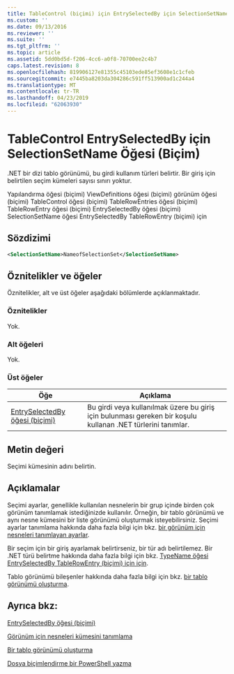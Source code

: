 ```yaml
---
title: TableControl (biçimi) için EntrySelectedBy için SelectionSetName öğesi | Microsoft Docs
ms.custom: ''
ms.date: 09/13/2016
ms.reviewer: ''
ms.suite: ''
ms.tgt_pltfrm: ''
ms.topic: article
ms.assetid: 5dd0bd5d-f206-4cc6-a0f8-70700ee2c4b7
caps.latest.revision: 8
ms.openlocfilehash: 819906127e81355c45103ede85ef3608e1c1cfeb
ms.sourcegitcommit: e7445ba8203da304286c591ff513900ad1c244a4
ms.translationtype: MT
ms.contentlocale: tr-TR
ms.lasthandoff: 04/23/2019
ms.locfileid: "62063930"
---
```

# <a name="selectionsetname-element-for-entryselectedby-for-tablecontrol-format"></a>TableControl EntrySelectedBy için SelectionSetName Öğesi (Biçim)

.NET bir dizi tablo görünümü, bu girdi kullanım türleri belirtir. Bir giriş için belirtilen seçim kümeleri sayısı sınırı yoktur.

Yapılandırma öğesi (biçimi) ViewDefinitions öğesi (biçimi) görünüm öğesi (biçimi) TableControl öğesi (biçimi) TableRowEntries öğesi (biçimi) TableRowEntry öğesi (biçimi) EntrySelectedBy öğesi (biçimi) SelectionSetName öğesi EntrySelectedBy TableRowEntry (biçimi) için

## <a name="syntax"></a>Sözdizimi

```xml
<SelectionSetName>NameofSelectionSet</SelectionSetName>
```

## <a name="attributes-and-elements"></a>Öznitelikler ve öğeler

Öznitelikler, alt ve üst öğeler aşağıdaki bölümlerde açıklanmaktadır.

### <a name="attributes"></a>Öznitelikler

Yok.

### <a name="child-elements"></a>Alt öğeleri

Yok.

### <a name="parent-elements"></a>Üst öğeler

|Öğe|Açıklama|
|-------------|-----------------|
|[EntrySelectedBy öğesi (biçimi)](./entryselectedby-element-for-tablerowentry-for-tablecontrol-format.md)|Bu girdi veya kullanılmak üzere bu giriş için bulunması gereken bir koşulu kullanan .NET türlerini tanımlar.|

## <a name="text-value"></a>Metin değeri

Seçimi kümesinin adını belirtin.

## <a name="remarks"></a>Açıklamalar

Seçimi ayarlar, genellikle kullanılan nesnelerin bir grup içinde birden çok görünüm tanımlamak istediğinizde kullanılır. Örneğin, bir tablo görünümü ve aynı nesne kümesini bir liste görünümü oluşturmak isteyebilirsiniz. Seçimi ayarlar tanımlama hakkında daha fazla bilgi için bkz. [bir görünüm için nesneleri tanımlayan ayarlar](./defining-selection-sets.md).

Bir seçim için bir giriş ayarlamak belirtirseniz, bir tür adı belirtilemez. Bir .NET türü belirtme hakkında daha fazla bilgi için bkz. [TypeName öğesi EntrySelectedBy TableRowEntry (biçimi) için için](./typename-element-for-entryselectedby-for-tablecontrol-format.md).

Tablo görünümü bileşenler hakkında daha fazla bilgi için bkz. [bir tablo görünümü oluşturma](./creating-a-table-view.md).

## <a name="see-also"></a>Ayrıca bkz:

[EntrySelectedBy öğesi (biçimi)](./entryselectedby-element-for-tablerowentry-for-tablecontrol-format.md)

[Görünüm için nesneleri kümesini tanımlama](./defining-selection-sets.md)

[Bir tablo görünümü oluşturma](./creating-a-table-view.md)

[Dosya biçimlendirme bir PowerShell yazma](./writing-a-powershell-formatting-file.md)
